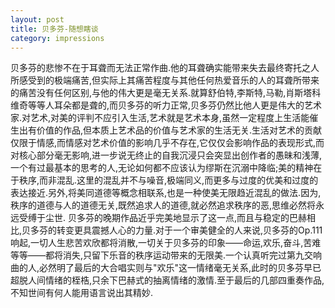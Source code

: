 ```yaml
---
layout: post
title: 贝多芬-随想瞎谈
category: impressions
---
```

贝多芬的悲惨不在于耳聋而无法正常作曲.他的耳聋确实能带来失去最终寄托之人所感受到的极端痛苦,但实际上其痛苦程度与其他任何热爱音乐的人的耳聋所带来的痛苦没有任何区别,与他的伟大更是毫无关系.就算舒伯特,李斯特,马勒,肖斯塔科维奇等等人耳朵都是聋的,而贝多芬的听力正常,贝多芬仍然比他人更是伟大的艺术家.对艺术,对美的评判不应引入生活,艺术就是艺术本身,虽然一定程度上生活能催生出有价值的作品,但本质上艺术品的价值与艺术家的生活无关.生活对艺术的贡献仅限于情感,而情感对艺术价值的影响几乎不存在,它仅仅会影响作品的表现形式,而对核心部分毫无影响,进一步说无终止的自我沉浸只会突显出创作者的愚昧和浅薄,一个有过最基本的思考的人,无论如何都不应该认为缪斯在沉溺中降临;美的精神在于秩序,而非混乱.这里的混乱并不与噪音,极端同义,而更多与过度的优美和过度的表达接近.另外,将美同道德等概念相联系,也是一种使美无限趋近混乱的做法.因为,秩序的道德与人的道德无关,既然追求人的道德,就必然追求秩序的恶,思维必然将永远受缚于尘世.
贝多芬的晚期作品近乎完美地显示了这一点,而且与稳定的巴赫相比,贝多芬的转变更具震撼人心的力量.对于一个审美健全的人来说,贝多芬的Op.111响起,一切人生悲苦欢欣都将消散,一切关于贝多芬的印象——命运,欢乐,奋斗,苦难等等——都将消失,只留下乐音的秩序运动带来的无限美.一个认真听完过第九交响曲的人,必然明了最后的大合唱实则与"欢乐"这一情绪毫无关系,此时的贝多芬早已超脱人间情绪的桎梏,只余下巴赫式的抽离情绪的激情.至于最后的几部四重奏作品,不知世间有何人能用语言说出其精妙.